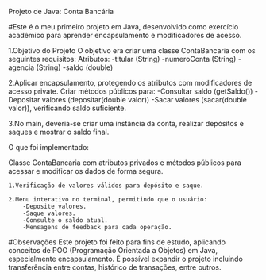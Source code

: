 Projeto de Java: Conta Bancária

#Este é o meu primeiro projeto em Java, desenvolvido como exercício acadêmico para aprender encapsulamento e modificadores de acesso.


1.Objetivo do Projeto
O objetivo era criar uma classe ContaBancaria com os seguintes requisitos:
Atributos:
    -titular (String)
    -numeroConta (String)
    -agencia (String)
    -saldo (double)

2.Aplicar encapsulamento, protegendo os atributos com modificadores de acesso private.
Criar métodos públicos para:
    -Consultar saldo (getSaldo())
    -Depositar valores (depositar(double valor))
    -Sacar valores (sacar(double valor)), verificando saldo suficiente.

3.No main, deveria-se criar uma instância da conta, realizar depósitos e saques e mostrar o saldo final.

O que foi implementado:

Classe ContaBancaria com atributos privados e métodos públicos para acessar e modificar os dados de forma segura.

    1.Verificação de valores válidos para depósito e saque.

    2.Menu interativo no terminal, permitindo que o usuário:
        -Deposite valores.
        -Saque valores.
        -Consulte o saldo atual.
        -Mensagens de feedback para cada operação.

#Observações
Este projeto foi feito para fins de estudo, aplicando conceitos de POO (Programação Orientada a Objetos) em Java, especialmente encapsulamento.
É possível expandir o projeto incluindo transferência entre contas, histórico de transações, entre outros.
